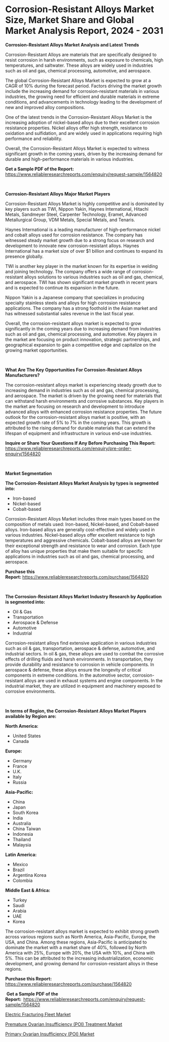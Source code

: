 <p><h1>Corrosion-Resistant Alloys Market Size, Market Share and Global Market Analysis Report, 2024 - 2031</h1></p><p><strong>Corrosion-Resistant Alloys Market Analysis and Latest Trends</strong></p>
<p><p>Corrosion-Resistant Alloys are materials that are specifically designed to resist corrosion in harsh environments, such as exposure to chemicals, high temperatures, and saltwater. These alloys are widely used in industries such as oil and gas, chemical processing, automotive, and aerospace.</p><p>The global Corrosion-Resistant Alloys Market is expected to grow at a CAGR of 10% during the forecast period. Factors driving the market growth include the increasing demand for corrosion-resistant materials in various industries, the growing need for efficient and durable materials in extreme conditions, and advancements in technology leading to the development of new and improved alloy compositions.</p><p>One of the latest trends in the Corrosion-Resistant Alloys Market is the increasing adoption of nickel-based alloys due to their excellent corrosion resistance properties. Nickel alloys offer high strength, resistance to oxidation and sulfidation, and are widely used in applications requiring high performance and reliability.</p><p>Overall, the Corrosion-Resistant Alloys Market is expected to witness significant growth in the coming years, driven by the increasing demand for durable and high-performance materials in various industries.</p></p>
<p><strong>Get a Sample PDF of the Report:&nbsp;</strong> <a href="https://www.reliableresearchreports.com/enquiry/request-sample/1564820">https://www.reliableresearchreports.com/enquiry/request-sample/1564820</a></p>
<p>&nbsp;</p>
<p><strong>Corrosion-Resistant Alloys Major Market Players</strong></p>
<p><p>Corrosion-Resistant Alloys Market is highly competitive and is dominated by key players such as TWI, Nippon Yakin, Haynes International, Hitachi Metals, Sandmeyer Steel, Carpenter Technology, Eramet, Advanced Metallurgical Group, VDM Metals, Special Metals, and Tenaris.</p><p>Haynes International is a leading manufacturer of high-performance nickel and cobalt alloys used for corrosion resistance. The company has witnessed steady market growth due to a strong focus on research and development to innovate new corrosion-resistant alloys. Haynes International has a market size of over $1 billion and continues to expand its presence globally.</p><p>TWI is another key player in the market known for its expertise in welding and joining technology. The company offers a wide range of corrosion-resistant alloys solutions to various industries such as oil and gas, chemical, and aerospace. TWI has shown significant market growth in recent years and is expected to continue its expansion in the future.</p><p>Nippon Yakin is a Japanese company that specializes in producing specialty stainless steels and alloys for high corrosion resistance applications. The company has a strong foothold in the Asian market and has witnessed substantial sales revenue in the last fiscal year.</p><p>Overall, the corrosion-resistant alloys market is expected to grow significantly in the coming years due to increasing demand from industries such as oil and gas, chemical processing, and automotive. Key players in the market are focusing on product innovation, strategic partnerships, and geographical expansion to gain a competitive edge and capitalize on the growing market opportunities.</p></p>
<p>&nbsp;</p>
<p><strong>What Are The Key Opportunities For Corrosion-Resistant Alloys Manufacturers?</strong></p>
<p><p>The corrosion-resistant alloys market is experiencing steady growth due to increasing demand in industries such as oil and gas, chemical processing, and aerospace. The market is driven by the growing need for materials that can withstand harsh environments and corrosive substances. Key players in the market are focusing on research and development to introduce advanced alloys with enhanced corrosion resistance properties. The future outlook for the corrosion-resistant alloys market is positive, with an expected growth rate of 5% to 7% in the coming years. This growth is attributed to the rising demand for durable materials that can extend the lifespan of equipment and infrastructure in various end-use industries.</p></p>
<p><strong>Inquire or Share Your Questions If Any Before Purchasing This Report:</strong> <a href="https://www.reliableresearchreports.com/enquiry/pre-order-enquiry/1564820">https://www.reliableresearchreports.com/enquiry/pre-order-enquiry/1564820</a></p>
<p>&nbsp;</p>
<p><strong>Market Segmentation</strong></p>
<p><strong>The Corrosion-Resistant Alloys Market Analysis by types is segmented into:</strong></p>
<p><ul><li>Iron-based</li><li>Nickel-based</li><li>Cobalt-based</li></ul></p>
<p><p>Corrosion-Resistant Alloys Market includes three main types based on the composition of metals used: Iron-based, Nickel-based, and Cobalt-based alloys. Iron-based alloys are generally cost-effective and widely used in various industries. Nickel-based alloys offer excellent resistance to high temperatures and aggressive chemicals. Cobalt-based alloys are known for their exceptional strength and resistance to wear and corrosion. Each type of alloy has unique properties that make them suitable for specific applications in industries such as oil and gas, chemical processing, and aerospace.</p></p>
<p><strong>Purchase this Report:&nbsp;</strong><a href="https://www.reliableresearchreports.com/purchase/1564820">https://www.reliableresearchreports.com/purchase/1564820</a></p>
<p>&nbsp;</p>
<p><strong>The Corrosion-Resistant Alloys Market Industry Research by Application is segmented into:</strong></p>
<p><ul><li>Oil & Gas</li><li>Transportation</li><li>Aerospace & Defense</li><li>Automotive</li><li>Industrial</li></ul></p>
<p><p>Corrosion-resistant alloys find extensive application in various industries such as oil & gas, transportation, aerospace & defense, automotive, and industrial sectors. In oil & gas, these alloys are used to combat the corrosive effects of drilling fluids and harsh environments. In transportation, they provide durability and resistance to corrosion in vehicle components. In aerospace & defense, these alloys ensure the longevity of critical components in extreme conditions. In the automotive sector, corrosion-resistant alloys are used in exhaust systems and engine components. In the industrial market, they are utilized in equipment and machinery exposed to corrosive environments.</p></p>
<p>&nbsp;</p>
<p><strong>In terms of Region, the Corrosion-Resistant Alloys Market Players available by Region are:</strong></p>
<p>
    <p> <strong> North America: </strong>
        <ul>
            <li>United States</li>
            <li>Canada</li>
        </ul>
        </p> 
    <p> <strong> Europe: </strong>
        <ul>
            <li>Germany</li>
            <li>France</li>
            <li>U.K.</li>
            <li>Italy</li>
            <li>Russia</li>
        </ul>
        </p> 
    <p> <strong> Asia-Pacific: </strong>
        <ul>
            <li>China</li>
            <li>Japan</li>
            <li>South Korea</li>
            <li>India</li>
            <li>Australia</li>
            <li>China Taiwan</li>
            <li>Indonesia</li>
            <li>Thailand</li>
            <li>Malaysia</li>
        </ul>
        </p> 
    <p> <strong> Latin America: </strong>
        <ul>
            <li>Mexico</li>
            <li>Brazil</li>
            <li>Argentina Korea</li>
            <li>Colombia</li>
        </ul>
        </p> 
    <p> <strong> Middle East & Africa: </strong>
        <ul>
            <li>Turkey</li>
            <li>Saudi</li>
            <li>Arabia</li>
            <li>UAE</li>
            <li>Korea</li>
        </ul>
    </p>
    </p>
<p><p>The corrosion-resistant alloys market is expected to exhibit strong growth across various regions such as North America, Asia-Pacific, Europe, the USA, and China. Among these regions, Asia-Pacific is anticipated to dominate the market with a market share of 40%, followed by North America with 25%, Europe with 20%, the USA with 10%, and China with 5%. This can be attributed to the increasing industrialization, economic development, and growing demand for corrosion-resistant alloys in these regions.</p></p>
<p><strong>Purchase this Report: </strong><a href="https://www.reliableresearchreports.com/purchase/1564820">https://www.reliableresearchreports.com/purchase/1564820</a></p>
<p>&nbsp;<strong>Get a Sample PDF of the Report:&nbsp;&nbsp;</strong><a href="https://www.reliableresearchreports.com/enquiry/request-sample/1564820">https://www.reliableresearchreports.com/enquiry/request-sample/1564820</a></p>
<p><strong></strong></p>
<p><p><a href="https://view.publitas.com/reportprime-1/electric-fracturing-fleet-market-dynamics-2024-2031-also-about-its-market-trends-projections-and-opportunities/">Electric Fracturing Fleet Market</a></p><p><a href="https://view.publitas.com/reportprime-1/premature-ovarian-insufficiency-poi-treatment-market-research-report-provides-thorough-industry-overview-which-offers-an-in-depth-analysis-of-product-trends-and-new-market-divisions/">Premature Ovarian Insufficiency (POI) Treatment Market</a></p><p><a href="https://view.publitas.com/reportprime-1/primary-ovarian-insufficiency-poi-market-provides-a-comprehensive-analysis-including-a-macro-overview-of-the-market-as-well-as-micro-details-such-as-market-size-and-competitive-landscape/">Primary Ovarian Insufficiency (POI) Market</a></p></p>